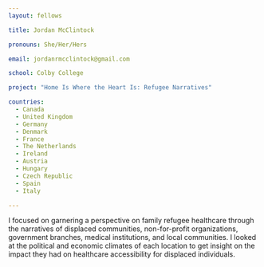 ```yaml
---
layout: fellows

title: Jordan McClintock

pronouns: She/Her/Hers

email: jordanrmcclintock@gmail.com

school: Colby College

project: "Home Is Where the Heart Is: Refugee Narratives"

countries:
  - Canada
  - United Kingdom
  - Germany
  - Denmark
  - France
  - The Netherlands
  - Ireland
  - Austria
  - Hungary
  - Czech Republic
  - Spain
  - Italy

---
```


I focused on garnering a perspective on family refugee healthcare through the narratives of displaced communities, non-for-profit organizations, government branches, medical institutions, and local communities. I looked at the political and economic climates of each location to get insight on the impact they had on healthcare accessibility for displaced individuals.
